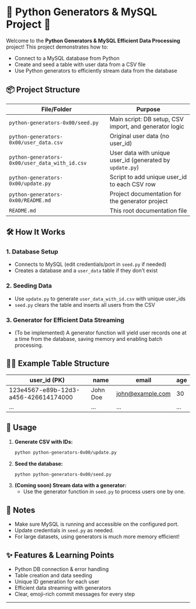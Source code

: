 # 🐍 Python Generators & MySQL Project 🚀

Welcome to the **Python Generators & MySQL Efficient Data Processing** project! This project demonstrates how to:

- Connect to a MySQL database from Python
- Create and seed a table with user data from a CSV file
- Use Python generators to efficiently stream data from the database

## 📦 Project Structure

| File/Folder                        | Purpose                                                      |
|------------------------------------|--------------------------------------------------------------|
| `python-generators-0x00/seed.py`   | Main script: DB setup, CSV import, and generator logic       |
| `python-generators-0x00/user_data.csv`         | Original user data (no user_id)                              |
| `python-generators-0x00/user_data_with_id.csv` | User data with unique user_id (generated by `update.py`)     |
| `python-generators-0x00/update.py` | Script to add unique user_id to each CSV row                 |
| `python-generators-0x00/README.md` | Project documentation for the generator project              |
| `README.md`                        | This root documentation file                                 |

## 🛠️ How It Works

### 1. Database Setup
- Connects to MySQL (edit credentials/port in `seed.py` if needed)
- Creates a database and a `user_data` table if they don't exist

### 2. Seeding Data
- Use `update.py` to generate `user_data_with_id.csv` with unique user_ids
- `seed.py` clears the table and inserts all users from the CSV

### 3. Generator for Efficient Data Streaming
- (To be implemented) A generator function will yield user records one at a time from the database, saving memory and enabling batch processing.

## 🧑‍💻 Example Table Structure

| user_id (PK)                           | name                | email                  | age |
|----------------------------------------|---------------------|------------------------|-----|
| 123e4567-e89b-12d3-a456-426614174000   | John Doe            | john@example.com       | 30  |
| ...                                    | ...                 | ...                    | ... |

## 🚦 Usage

1. **Generate CSV with IDs:**
   ```bash
   python python-generators-0x00/update.py
   ```
2. **Seed the database:**
   ```bash
   python python-generators-0x00/seed.py
   ```
3. **(Coming soon) Stream data with a generator:**
   - Use the generator function in `seed.py` to process users one by one.

## 📝 Notes
- Make sure MySQL is running and accessible on the configured port.
- Update credentials in `seed.py` as needed.
- For large datasets, using generators is much more memory efficient!

## ✨ Features & Learning Points
- Python DB connection & error handling
- Table creation and data seeding
- Unique ID generation for each user
- Efficient data streaming with generators
- Clear, emoji-rich commit messages for every step

---
